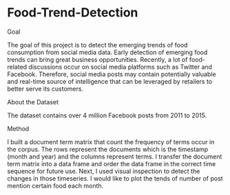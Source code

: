 # Food-Trend-Detection
Goal

The goal of this project is to detect the emerging trends of food consumption from social media data.
Early detection of emerging food trends can bring great business opportunities. Recently, a lot of food-related discussions occur on social media platforms such as Twitter and Facebook. Therefore, social media posts may contain potentially valuable and real-time source of intelligence that can be leveraged by retailers to better serve its customers.


About the Dataset

The dataset contains over 4 million Facebook posts from 2011 to 2015.


Method

I built a document term matrix that count the frequency of terms occur in the corpus. The rows represent the documents which is the timestamp (month and year) and the columns represent terms. I transfer the document term matrix into a data frame and order the data frame in the correct time sequence for future use. Next, I used visual inspection to detect the changes in those timeseries. I would like to plot the tends of number of post mention certain food each month.
